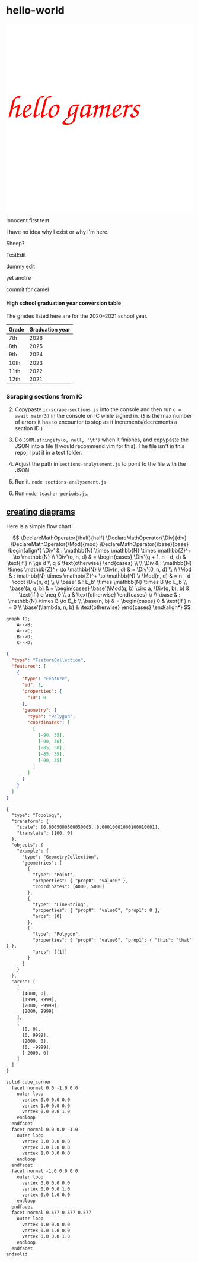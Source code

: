 # hello-world

![imao](./test/hello-gamers.svg)

Innocent first test.

I have no idea why I exist or why I'm here.

Sheep?

TestEdit

dummy edit

yet anotre

commit for camel

#### High school graduation year conversion table

The grades listed here are for the 2020–2021 school year.

| Grade | Graduation year |
| ----- | --------------- |
| 7th   | 2026            |
| 8th   | 2025            |
| 9th   | 2024            |
| 10th  | 2023            |
| 11th  | 2022            |
| 12th  | 2021            |

### Scraping sections from IC

2. Copypaste `ic-scrape-sections.js` into the console and then run `o = await main(3)` in the console on IC while signed in. (`3` is the max number of errors it has to encounter to stop as it increments/decrements a section ID.)

3. Do `JSON.stringify(o, null, '\t')` when it finishes, and copypaste the JSON into a file (I would recommend vim for this). The file isn't in this repo; I put it in a test folder.

4. Adjust the path in `sections-analysement.js` to point to the file with the JSON.

5. Run it. `node sections-analysement.js`

6. Run `node teacher-periods.js`.

## [creating diagrams](https://docs.github.com/en/get-started/writing-on-github/working-with-advanced-formatting/creating-diagrams)

Here is a simple flow chart:

$$
\DeclareMathOperator{\half}{half}
\DeclareMathOperator{\Div}{div}
\DeclareMathOperator{\Mod}{mod}
\DeclareMathOperator{\base}{base}
\begin{align*}
  \Div'          & : \mathbb{N} \times \mathbb{N} \times \mathbb{Z}^+ \to \mathbb{N}    \\
  \Div'(q, n, d) & = \begin{cases}
                       \Div'(q + 1, n - d, d) & \text{if } n \ge d \\
                       q                      & \text{otherwise}
                     \end{cases} \\
  \\
  \Div           & : \mathbb{N} \times \mathbb{Z}^+ \to
  \mathbb{N}                                                           \\
  \Div(n, d)     & = \Div'(0, n, d) \\
  \\
  \Mod       & : \mathbb{N} \times \mathbb{Z}^+ \to
  \mathbb{N}                                   \\
  \Mod(n, d) & = n - d \cdot \Div(n, d) \\
  \\
  \base'          & : E_b' \times \mathbb{N} \times B \to E_b           \\
  \base'(a, q, b) & = \begin{cases}
                        \base'(\Mod(q, b) \circ a, \Div(q, b), b) &
                        \text{if } q \neq 0                         \\
                        a                                         &
                        \text{otherwise}
                      \end{cases} \\
  \\
  \base           & : \mathbb{N} \times B \to E_b                       \\
  \base(n, b)     & = \begin{cases}
                        0                     & \text{if } n = 0 \\
                        \base'(\lambda, n, b) & \text{otherwise}
                      \end{cases}
\end{align*}
$$

```mermaid
graph TD;
    A-->B;
    A-->C;
    B-->D;
    C-->D;
```

```geojson
{
  "type": "FeatureCollection",
  "features": [
    {
      "type": "Feature",
      "id": 1,
      "properties": {
        "ID": 0
      },
      "geometry": {
        "type": "Polygon",
        "coordinates": [
          [
            [-90, 35],
            [-90, 30],
            [-85, 30],
            [-85, 35],
            [-90, 35]
          ]
        ]
      }
    }
  ]
}
```

```topojson
{
  "type": "Topology",
  "transform": {
    "scale": [0.0005000500050005, 0.00010001000100010001],
    "translate": [100, 0]
  },
  "objects": {
    "example": {
      "type": "GeometryCollection",
      "geometries": [
        {
          "type": "Point",
          "properties": { "prop0": "value0" },
          "coordinates": [4000, 5000]
        },
        {
          "type": "LineString",
          "properties": { "prop0": "value0", "prop1": 0 },
          "arcs": [0]
        },
        {
          "type": "Polygon",
          "properties": { "prop0": "value0", "prop1": { "this": "that" } },
          "arcs": [[1]]
        }
      ]
    }
  },
  "arcs": [
    [
      [4000, 0],
      [1999, 9999],
      [2000, -9999],
      [2000, 9999]
    ],
    [
      [0, 0],
      [0, 9999],
      [2000, 0],
      [0, -9999],
      [-2000, 0]
    ]
  ]
}
```

```stl
solid cube_corner
  facet normal 0.0 -1.0 0.0
    outer loop
      vertex 0.0 0.0 0.0
      vertex 1.0 0.0 0.0
      vertex 0.0 0.0 1.0
    endloop
  endfacet
  facet normal 0.0 0.0 -1.0
    outer loop
      vertex 0.0 0.0 0.0
      vertex 0.0 1.0 0.0
      vertex 1.0 0.0 0.0
    endloop
  endfacet
  facet normal -1.0 0.0 0.0
    outer loop
      vertex 0.0 0.0 0.0
      vertex 0.0 0.0 1.0
      vertex 0.0 1.0 0.0
    endloop
  endfacet
  facet normal 0.577 0.577 0.577
    outer loop
      vertex 1.0 0.0 0.0
      vertex 0.0 1.0 0.0
      vertex 0.0 0.0 1.0
    endloop
  endfacet
endsolid
```
